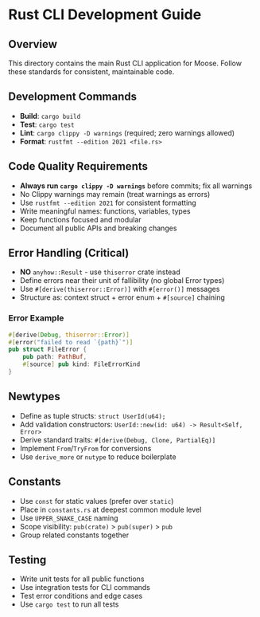 # Rust CLI Development Guide

## Overview
This directory contains the main Rust CLI application for Moose. Follow these standards for consistent, maintainable code.

## Development Commands
- **Build**: `cargo build`
- **Test**: `cargo test`
- **Lint**: `cargo clippy -D warnings` (required; zero warnings allowed)
- **Format**: `rustfmt --edition 2021 <file.rs>`

## Code Quality Requirements
- **Always run `cargo clippy -D warnings`** before commits; fix all warnings
- No Clippy warnings may remain (treat warnings as errors)
- Use `rustfmt --edition 2021` for consistent formatting
- Write meaningful names: functions, variables, types
- Keep functions focused and modular
- Document all public APIs and breaking changes

## Error Handling (Critical)
- **NO** `anyhow::Result` - use `thiserror` crate instead
- Define errors near their unit of fallibility (no global Error types)
- Use `#[derive(thiserror::Error)]` with `#[error()]` messages
- Structure as: context struct + error enum + `#[source]` chaining

### Error Example
```rust
#[derive(Debug, thiserror::Error)]
#[error("failed to read `{path}`")]
pub struct FileError {
    pub path: PathBuf,
    #[source] pub kind: FileErrorKind
}
```

## Newtypes
- Define as tuple structs: `struct UserId(u64);`
- Add validation constructors: `UserId::new(id: u64) -> Result<Self, Error>`
- Derive standard traits: `#[derive(Debug, Clone, PartialEq)]`
- Implement `From`/`TryFrom` for conversions
- Use `derive_more` or `nutype` to reduce boilerplate

## Constants
- Use `const` for static values (prefer over `static`)
- Place in `constants.rs` at deepest common module level
- Use `UPPER_SNAKE_CASE` naming
- Scope visibility: `pub(crate)` > `pub(super)` > `pub`
- Group related constants together

## Testing
- Write unit tests for all public functions
- Use integration tests for CLI commands
- Test error conditions and edge cases
- Use `cargo test` to run all tests
